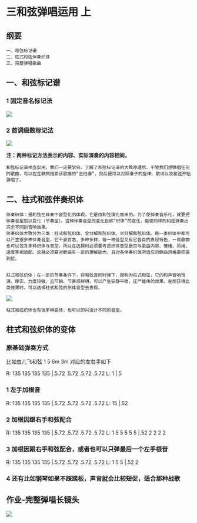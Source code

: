# 三和弦弹唱运用 上


## 纲要

```
一、和弦标记谱
二、柱式和弦伴奏织体
三、完整弹唱歌曲

```


## 一、和弦标记谱

### 1 固定音名标记法


![](assets/030/01/04/07-1649052685868.png)

### 2 首调级数标记法


![](assets/030/01/04/07-1649052746492.png)

**注：两种标记方法表示的内容、实际演奏的内容相同。**





```
和弦标记谱相当实用，我们一定要学会。了解了和弦标记谱的大致原理后，不管我们想弹唱任何的歌曲，可以在互联网搜索该歌曲的“吉他谱”，然后便可以对照谱子的旋律、歌词以及和弦开始弹唱了。

```


## 二、柱式和弦伴奏织体


```
伴奏织体：是和弦在伴奏中音型化的体现，它是由和弦演化而来的。为了使伴奏音乐化，就要把伴奏音型加以变化（节奏型）。这种伴奏音型的变化也称“织体”的变化，能使同样的和弦弹奏出完全不同的音响效果。
伴奏织体大致分为三类：柱式和弦织体、全分解和弦织体、半分解和弦织体。每一类织体中都可以产生很多种伴奏音型，它千姿百态、多种多样，每一种音型又有它各自的表现特色，一首歌曲也可以包含多种织体与音型，所以在选择时必须要考虑织体音型是否与歌曲内容、情绪、风格、速度等相适配。这就必须要对歌曲有一定的理解能力，且对各伴奏织体所适应的歌曲风格要把握到位。


柱式和弦织体：在一定的节奏条件下，将和弦音同时弹下，就称为柱式和弦，它的和声音响饱满、厚实、力度较强，且节拍、节奏感鲜明，可以产生安静平稳，庄严雄伟的效果。在想获得此类效果时，可以选择柱式和弦的织体音型去表现。

```

![](assets/030/01/04/07-1649052932711.png)



```
柱式和弦织体也有很多种变体，也可以即兴设计不同的音型。

```


## 柱式和弦织体的变体

### 原基础弹奏方式

比如虫儿飞和弦 1 5 6m 3m  对应的左右手如下

R: 135 135 135 135 |.5.72  .5.72  .5.72  .5.72 
L: 1               |.5 

### 1 左手加根音


R: 135 135 135 135 |.5.72  .5.72  .5.72  .5.72 
L: 15              |.52 


### 2 加根因跟右手和弦配合

R: 135  135  135  135      |.5.72   .5.72   .5.72   .5.72 
L: 1 5 5    5    5    5    |.52   2       2       2       2


### 3 加根因跟右手和弦配合，或者也可以只弹最后一个左手根音

R: 135  135  135  135      |.5.72   .5.72   .5.72   .5.72 
L: 1 5                5    |.52                           2



### 4 还有比如钢琴如果不踩踏板，声音就会比较短促，适合那种战歌


## 作业-完整弹唱长镜头

![](assets/030/01/04/07-1649052962661.png)


